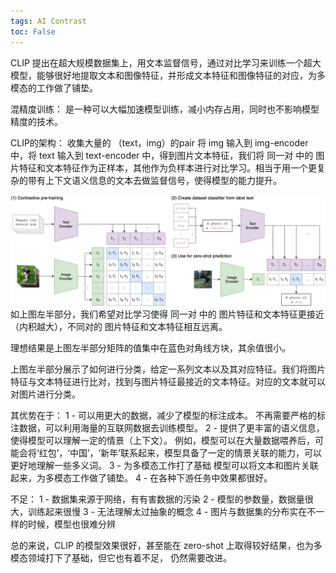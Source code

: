 ```yaml
---
tags: AI Contrast
toc: False
---
```

CLIP 提出在超大规模数据集上，用文本监督信号，通过对比学习来训练一个超大模型，能够很好地提取文本和图像特征，并形成文本特征和图像特征的对应，为多模态的工作做了铺垫。

混精度训练：
	是一种可以大幅加速模型训练，减小内存占用，同时也不影响模型精度的技术。

CLIP的架构：
收集大量的 （text，img）的pair 将 img 输入到 img-encoder 中，将 text 输入到 text-encoder 中，得到图片文本特征，我们将 同一对 中的 图片特征和文本特征作为正样本，其他作为负样本进行对比学习。相当于用一个更复杂的带有上下文语义信息的文本去做监督信号，使得模型的能力提升。

 ![CLIP](https://github.com/xinqiaoW/xinqiaoW.github.io/raw/master/images/CLIP.png)
如上图左半部分，我们希望对比学习使得 同一对 中的 图片特征和文本特征更接近（内积越大），不同对的 图片特征和文本特征相互远离。

理想结果是上图左半部分矩阵的值集中在蓝色对角线方块，其余值很小。

上图左半部分展示了如何进行分类，给定一系列文本以及其对应特征。我们将图片特征与文本特征进行比对，找到与图片特征最接近的文本特征。对应的文本就可以对图片进行分类。

其优势在于：
	1 - 可以用更大的数据，减少了模型的标注成本。
	 不再需要严格的标注数据，可以利用海量的互联网数据去训练模型。
	2 - 提供了更丰富的语义信息，使得模型可以理解一定的情景（上下文）。
	例如，模型可以在大量数据喂养后，可能会将‘红包’，‘中国’，‘新年’联系起来，模型具备了一定的情景关联的能力，可以更好地理解一些多义词。
	3 - 为多模态工作打了基础
	模型可以将文本和图片关联起来，为多模态工作做了铺垫。
	4 - 在各种下游任务中效果都很好。

不足：
	1 - 数据集来源于网络，有有害数据的污染
	2 - 模型的参数量，数据量很大，训练起来很慢
	3 - 无法理解太过抽象的概念
	4 - 图片与数据集的分布实在不一样的时候，模型也很难分辨

总的来说，CLIP 的模型效果很好，甚至能在 zero-shot 上取得较好结果，也为多模态领域打下了基础，但它也有着不足， 仍然需要改进。

